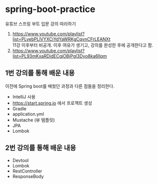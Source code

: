 # spring-boot-practice

유튜브 스프링 부트 입문 강의 따라하기
1. https://www.youtube.com/playlist?list=PLyebPLlVYXCiYdYaWRKgCqvnCFrLEANXt <br>
   11강 이후부터 비공개. 이후 여유가 생기고, 강의를 완성한 후에 공개한다고 함.
2. https://www.youtube.com/playlist?list=PL93mKxaRDidECgjOBjPgI3Dyo8ka6Ilqm

## 1번 강의를 통해 배운 내용

이전에 Spring boot를 배웠던 과정과 다른 점들을 정리한다.

- IntelliJ 사용
- https://start.spring.io 에서 프로젝트 생성
- Gradle
- application.yml
- Mustache (뷰 템플릿)
- JPA
- Lombok

## 2번 강의를 통해 배운 내용

- Devtool
- Lombok
- RestController
- ResponseBody
